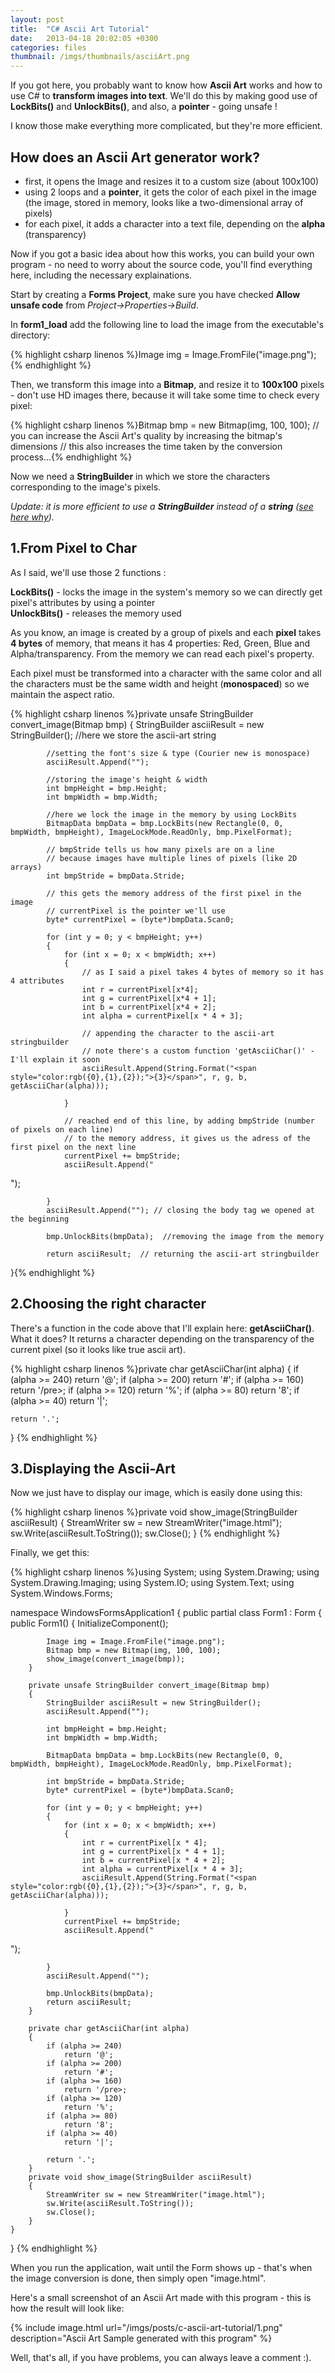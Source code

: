 ```yaml
---
layout: post
title:  "C# Ascii Art Tutorial"
date:   2013-04-18 20:02:05 +0300
categories: files
thumbnail: /imgs/thumbnails/asciiArt.png
---
```


If you got here, you probably want to know how **Ascii Art** works and how to use C# to **transform images into text**. We'll do this by making good use of **LockBits()** and **UnlockBits()**, and also, a **pointer** - going unsafe !

I know those make everything more complicated, but they're more efficient.

## How does an Ascii Art generator work?

*   first, it opens the Image and resizes it to a custom size (about 100x100)
*   using 2 loops and a **pointer**, it gets the color of each pixel in the image (the image, stored in memory, looks like a two-dimensional array of pixels)
*   for each pixel, it adds a character into a text file, depending on the **alpha** (transparency)

Now if you got a basic idea about how this works, you can build your own program - no need to worry about the source code, you'll find everything here, including the necessary explainations.

Start by creating a **Forms Project**, make sure you have checked **Allow unsafe code** from _Project->Properties->Build_.

In **form1_load** add the following line to load the image from the executable's directory:

{% highlight csharp linenos %}Image img = Image.FromFile("image.png");{% endhighlight %}

Then, we transform this image into a **Bitmap**, and resize it to **100x100** pixels - don't use HD images there, because it will take some time to check every pixel:

{% highlight csharp linenos %}Bitmap bmp = new Bitmap(img, 100, 100);
// you can increase the Ascii Art's quality by increasing the bitmap's dimensions
// this also increases the time taken by the conversion process...{% endhighlight %}

Now we need a **StringBuilder** in which we store the characters corresponding to the image's pixels.

_Update: it is more efficient to use a **StringBuilder** instead of a **string** ([see here why](http://www.codingvision.net/tips-and-tricks/c-string-vs-stringbuilder/ "String vs StringBuilder"))._

## 1.From Pixel to Char

As I said, we'll use those 2 functions :

**LockBits()** - locks the image in the system's memory so we can directly get pixel's attributes by using a pointer  
**UnlockBits()** - releases the memory used

As you know, an image is created by a group of pixels and each **pixel** takes **4 bytes** of memory, that means it has 4 properties: Red, Green, Blue and Alpha/transparency. From the memory we can read each pixel's property.

Each pixel must be transformed into a character with the same color and all the characters must be the same width and height (**monospaced**) so we maintain the aspect ratio.

{% highlight csharp linenos %}private unsafe StringBuilder convert_image(Bitmap bmp)
{
            StringBuilder asciiResult = new StringBuilder();   //here we store the ascii-art string

            //setting the font's size & type (Courier new is monospace)
            asciiResult.Append(""); 

            //storing the image's height & width
            int bmpHeight = bmp.Height;  
            int bmpWidth = bmp.Width;

            //here we lock the image in the memory by using LockBits
            BitmapData bmpData = bmp.LockBits(new Rectangle(0, 0, bmpWidth, bmpHeight), ImageLockMode.ReadOnly, bmp.PixelFormat);

            // bmpStride tells us how many pixels are on a line
            // because images have multiple lines of pixels (like 2D arrays)
            int bmpStride = bmpData.Stride;  

            // this gets the memory address of the first pixel in the image
            // currentPixel is the pointer we'll use
            byte* currentPixel = (byte*)bmpData.Scan0;

            for (int y = 0; y < bmpHeight; y++)
            {
                for (int x = 0; x < bmpWidth; x++)
                {
                    // as I said a pixel takes 4 bytes of memory so it has 4 attributes
                    int r = currentPixel[x*4]; 
                    int g = currentPixel[x*4 + 1];
                    int b = currentPixel[x*4 + 2];
                    int alpha = currentPixel[x * 4 + 3];

                    // appending the character to the ascii-art stringbuilder
                    // note there's a custom function 'getAsciiChar()' - I'll explain it soon
                    asciiResult.Append(String.Format("<span style="color:rgb({0},{1},{2});">{3}</span>", r, g, b, getAsciiChar(alpha)));

                }

                // reached end of this line, by adding bmpStride (number of pixels on each line)
                // to the memory address, it gives us the adress of the first pixel on the next line
                currentPixel += bmpStride;  
                asciiResult.Append("  
");

            }
            asciiResult.Append(""); // closing the body tag we opened at the beginning

            bmp.UnlockBits(bmpData);  //removing the image from the memory

            return asciiResult;  // returning the ascii-art stringbuilder
}{% endhighlight %}

## 2.Choosing the right character

There's a function in the code above that I'll explain here: **getAsciiChar()**. What it does? It returns a character depending on the transparency of the current pixel (so it looks like true ascii art).

{% highlight csharp linenos %}private char getAsciiChar(int alpha)
{
    if (alpha >= 240)
        return '@';
    if (alpha >= 200)
        return '#';
    if (alpha >= 160)
        return '/pre>;
    if (alpha >= 120)
        return '%';
    if (alpha >= 80)
        return '8';
    if (alpha >= 40)
        return '|';

    return '.';
} {% endhighlight %}

## 3.Displaying the Ascii-Art

Now we just have to display our image, which is easily done using this:

{% highlight csharp linenos %}private void show_image(StringBuilder asciiResult)
{
    StreamWriter sw = new StreamWriter("image.html");
    sw.Write(asciiResult.ToString());
    sw.Close();
} {% endhighlight %}

Finally, we get this:

{% highlight csharp linenos %}using System;
using System.Drawing;
using System.Drawing.Imaging;
using System.IO;
using System.Text;
using System.Windows.Forms;

namespace WindowsFormsApplication1
{
    public partial class Form1 : Form
    {
        public Form1()
        {
            InitializeComponent();

            Image img = Image.FromFile("image.png");
            Bitmap bmp = new Bitmap(img, 100, 100);
            show_image(convert_image(bmp));
        }

        private unsafe StringBuilder convert_image(Bitmap bmp)
        {
            StringBuilder asciiResult = new StringBuilder();
            asciiResult.Append("");

            int bmpHeight = bmp.Height;
            int bmpWidth = bmp.Width;

            BitmapData bmpData = bmp.LockBits(new Rectangle(0, 0, bmpWidth, bmpHeight), ImageLockMode.ReadOnly, bmp.PixelFormat);

            int bmpStride = bmpData.Stride;
            byte* currentPixel = (byte*)bmpData.Scan0;

            for (int y = 0; y < bmpHeight; y++)
            {
                for (int x = 0; x < bmpWidth; x++)
                {
                    int r = currentPixel[x * 4];
                    int g = currentPixel[x * 4 + 1];
                    int b = currentPixel[x * 4 + 2];
                    int alpha = currentPixel[x * 4 + 3];
                    asciiResult.Append(String.Format("<span style="color:rgb({0},{1},{2});">{3}</span>", r, g, b, getAsciiChar(alpha)));

                }
                currentPixel += bmpStride;
                asciiResult.Append("  
");

            }
            asciiResult.Append("");

            bmp.UnlockBits(bmpData);
            return asciiResult;
        }

        private char getAsciiChar(int alpha)
        {
            if (alpha >= 240)
                return '@';
            if (alpha >= 200)
                return '#';
            if (alpha >= 160)
                return '/pre>;
            if (alpha >= 120)
                return '%';
            if (alpha >= 80)
                return '8';
            if (alpha >= 40)
                return '|';

            return '.';
        }
        private void show_image(StringBuilder asciiResult)
        {
            StreamWriter sw = new StreamWriter("image.html");
            sw.Write(asciiResult.ToString());
            sw.Close();
        }
    }
}
{% endhighlight %}

When you run the application, wait until the Form shows up - that's when the image conversion is done, then simply open "image.html".

Here's a small screenshot of an Ascii Art made with this program - this is how the result will look like:

{% include image.html url="/imgs/posts/c-ascii-art-tutorial/1.png" description="Ascii Art Sample generated with this program" %}

Well, that's all, if you have problems, you can always leave a comment :).